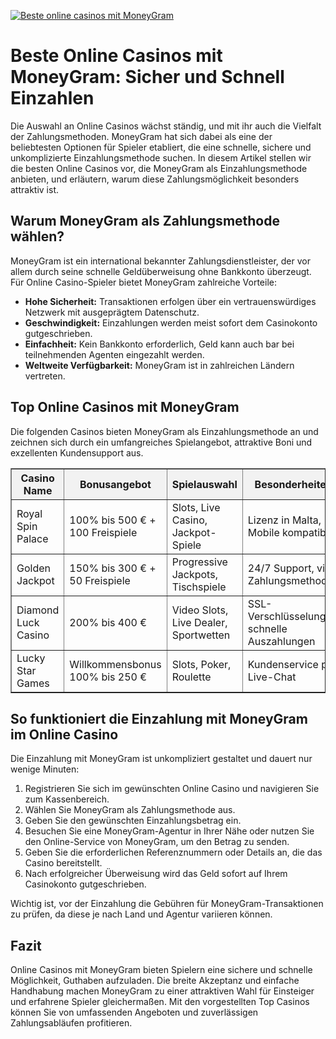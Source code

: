 [![Beste online casinos mit MoneyGram](https://123-caf.pages.dev/gitsignup.png)](https://vrmoo.ru/Bt82HjjY)

<h1>Beste Online Casinos mit MoneyGram: Sicher und Schnell Einzahlen</h1>  <p>Die Auswahl an Online Casinos wächst ständig, und mit ihr auch die Vielfalt der Zahlungsmethoden. MoneyGram hat sich dabei als eine der beliebtesten Optionen für Spieler etabliert, die eine schnelle, sichere und unkomplizierte Einzahlungsmethode suchen. In diesem Artikel stellen wir die besten Online Casinos vor, die MoneyGram als Einzahlungsmethode anbieten, und erläutern, warum diese Zahlungsmöglichkeit besonders attraktiv ist.</p>  <h2>Warum MoneyGram als Zahlungsmethode wählen?</h2>  <p>MoneyGram ist ein international bekannter Zahlungsdienstleister, der vor allem durch seine schnelle Geldüberweisung ohne Bankkonto überzeugt. Für Online Casino-Spieler bietet MoneyGram zahlreiche Vorteile:</p>  <ul>   <li><strong>Hohe Sicherheit:</strong> Transaktionen erfolgen über ein vertrauenswürdiges Netzwerk mit ausgeprägtem Datenschutz.</li>   <li><strong>Geschwindigkeit:</strong> Einzahlungen werden meist sofort dem Casinokonto gutgeschrieben.</li>   <li><strong>Einfachheit:</strong> Kein Bankkonto erforderlich, Geld kann auch bar bei teilnehmenden Agenten eingezahlt werden.</li>   <li><strong>Weltweite Verfügbarkeit:</strong> MoneyGram ist in zahlreichen Ländern vertreten.</li> </ul>  <h2>Top Online Casinos mit MoneyGram</h2>  <p>Die folgenden Casinos bieten MoneyGram als Einzahlungsmethode an und zeichnen sich durch ein umfangreiches Spielangebot, attraktive Boni und exzellenten Kundensupport aus.</p>  <table border="1" cellpadding="8" cellspacing="0" style="border-collapse: collapse; width: 100%;">   <thead>     <tr style="background-color: #f2f2f2;">       <th>Casino Name</th>       <th>Bonusangebot</th>       <th>Spielauswahl</th>       <th>Besonderheiten</th>     </tr>   </thead>   <tbody>     <tr>       <td>Royal Spin Palace</td>       <td>100% bis 500 € + 100 Freispiele</td>       <td>Slots, Live Casino, Jackpot-Spiele</td>       <td>Lizenz in Malta, Mobile kompatibel</td>     </tr>     <tr>       <td>Golden Jackpot</td>       <td>150% bis 300 € + 50 Freispiele</td>       <td>Progressive Jackpots, Tischspiele</td>       <td>24/7 Support, viele Zahlungsmethoden</td>     </tr>     <tr>       <td>Diamond Luck Casino</td>       <td>200% bis 400 €</td>       <td>Video Slots, Live Dealer, Sportwetten</td>       <td>SSL-Verschlüsselung, schnelle Auszahlungen</td>     </tr>     <tr>       <td>Lucky Star Games</td>       <td>Willkommensbonus 100% bis 250 €</td>       <td>Slots, Poker, Roulette</td>       <td>Kundenservice per Live-Chat</td>     </tr>   </tbody> </table>  <h2>So funktioniert die Einzahlung mit MoneyGram im Online Casino</h2>  <p>Die Einzahlung mit MoneyGram ist unkompliziert gestaltet und dauert nur wenige Minuten:</p>  <ol>   <li>Registrieren Sie sich im gewünschten Online Casino und navigieren Sie zum Kassenbereich.</li>   <li>Wählen Sie MoneyGram als Zahlungsmethode aus.</li>   <li>Geben Sie den gewünschten Einzahlungsbetrag ein.</li>   <li>Besuchen Sie eine MoneyGram-Agentur in Ihrer Nähe oder nutzen Sie den Online-Service von MoneyGram, um den Betrag zu senden.</li>   <li>Geben Sie die erforderlichen Referenznummern oder Details an, die das Casino bereitstellt.</li>   <li>Nach erfolgreicher Überweisung wird das Geld sofort auf Ihrem Casinokonto gutgeschrieben.</li> </ol>  <p>Wichtig ist, vor der Einzahlung die Gebühren für MoneyGram-Transaktionen zu prüfen, da diese je nach Land und Agentur variieren können.</p>  <h2>Fazit</h2>  <p>Online Casinos mit MoneyGram bieten Spielern eine sichere und schnelle Möglichkeit, Guthaben aufzuladen. Die breite Akzeptanz und einfache Handhabung machen MoneyGram zu einer attraktiven Wahl für Einsteiger und erfahrene Spieler gleichermaßen. Mit den vorgestellten Top Casinos können Sie von umfassenden Angeboten und zuverlässigen Zahlungsabläufen profitieren.</p>